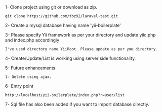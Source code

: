 
1- Clone project using git or download as zip. 
````
git clone https://github.com/tbz92/laravel-test.git
````
2- Create a mysql database having name 'yii-boilerplate'

3- Please specify Yii framework as per your directory and update yiic.php and index.php accordingly
````
I've used directory name YiiRoot. Please update as per you directory.
````

4- Create/Update/List is working using server side functionality.

5- Future enhancements
````
1- Delete using ajax.
````

6- Entry point
````
http://localhost/yii-boilerplate/index.php?r=user/list
````

7- Sql file has also been added if you want to import database directly.

